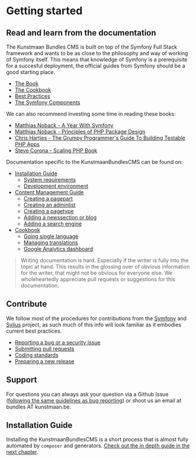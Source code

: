 # Getting started

## Read and learn from the documentation

The Kunstmaan Bundles CMS is built on top of the Symfony Full Stack framework and wants to be as close to the philosophy and way of working of Symfony itself. This means that knowledge of Symfony is a prerequisite for a succesful deployment, the official guides from Symfony should be a good starting place.

* [The Book](http://symfony.com/doc/current/book/index.html)
* [The Cookbook](http://symfony.com/doc/current/cookbook/index.html)
* [Best Practices](http://symfony.com/doc/current/best_practices/index.html)
* [The Symfony Components](http://symfony.com/doc/current/components/index.html)

We can also recommend investing some time in reading these books:

* [Matthias Noback - A Year With Symfony](https://leanpub.com/u/matthiasnoback)
* [Matthias Noback - Principles of PHP Package Design](https://leanpub.com/principles-of-package-design)
* [Chris Hartjes - The Grumpy Programmer's Guide To Building Testable PHP Apps](https://leanpub.com/grumpy-testing)
* [Steve Corona - Scaling PHP Book](https://www.scalingphpbook.com)

Documentation specific to the KunstmaanBundlesCMS can be found on:

* [Installation Guide](./03-00-installation.md)
    * [System requirements](./03-01-system-requirements.md)
    * [Development environment](./03-02-development-environment.md)
* [Content Management Guide](./04-00-content-management.md)
    * [Creating a pagepart](./04-01-creating-a-page-part.md)
	* [Creating an adminlist](./04-02-creating-an-adminlist.md)
	* [Creating a pagetype](./04-03-creating-a-pagetype.md)
	* [Adding a newssection or blog](./04-04-adding-a-newssection-or-blog.md)
	* [Adding a search engine](./04-05-adding-a-search-engine.md)
* [Cookbook](./05-00-cookbook.md)
	* [Going single language](./05-01-going-single-language.md)
	* [Managing translations](./05-02-manage-translations.md)
	* [Google Analytics dashboard](./05-03-google-analytics-dashboard.md)

> Writing documentation is hard. Especially if the writer is fully into the topic at hand. This results in the glossing over of obvious information for the writer, that might not be obvious for everyone else. We wholeheartedly appreciate pull requests or suggestions for this documentation.

## Contribute

We follow most of the procedures for contributions from the [Symfony](http://symfony.com/doc/current/contributing/index.html) and [Sylius](http://sylius.org) project, as such much of this info will look familiar as it embodies current best practices.

* [Reporting a bug or a security issue](./07-01-reporting-issues.md)
* [Submitting pull requests](./07-02-pull-requests.md)
* [Coding standards](./07-03-coding-standards.md)
* [Preparing a new release](./07-04-preparing-a-new-release.md)

## Support

For questions you can always ask your question via a Github Issue ([following the same guidelines as bug reporting](./07-01-reporting-issues.md)) or shoot us an email at bundles AT kunstmaan.be.

## Installation Guide

Installing the KunstmaanBundlesCMS is a short process that is almost fully automated by `composer` and generators. [Check out the in depth guide in the next chapter](./03-00-installation.md).
